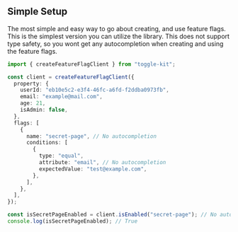 ## Simple Setup

The most simple and easy way to go about creating, and use feature flags. This is the simplest version you can utilize the library. This does not support type safety, so you wont get any autocompletion when creating and using the feature flags.

```ts
import { createFeatureFlagClient } from "toggle-kit";

const client = createFeatureFlagClient({
  property: {
    userId: "eb10e5c2-e3f4-46fc-a6fd-f2ddba0973fb",
    email: "example@mail.com",
    age: 21,
    isAdmin: false,
  },
  flags: [
    {
      name: "secret-page", // No autocompletion
      conditions: [
        {
          type: "equal",
          attribute: "email", // No autocompletion
          expectedValue: "test@example.com",
        },
      ],
    },
  ],
});

const isSecretPageEnabled = client.isEnabled("secret-page"); // No autocompletion
console.log(isSecretPageEnabled); // True
```
